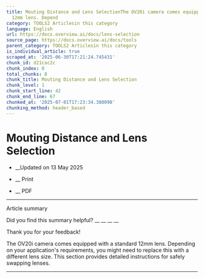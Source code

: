 ```yaml
---
title: Mouting Distance and Lens SelectionThe OV20i camera comes equipped with a standard
  12mm lens. Depend
category: TOOLS2 Articlesin this category
language: English
url: https://docs.overview.ai/docs/lens-selection
source_page: https://docs.overview.ai/docs/tools
parent_category: TOOLS2 Articlesin this category
is_individual_article: true
scraped_at: '2025-06-30T17:21:24.745431'
chunk_id: d21cac2c
chunk_index: 0
total_chunks: 8
chunk_title: Mouting Distance and Lens Selection
chunk_level: 1
chunk_start_line: 42
chunk_end_line: 67
chunked_at: '2025-07-01T17:23:34.380098'
chunking_method: header_based
---
```


# Mouting Distance and Lens Selection

  *  __Updated on 13 May 2025



  *  __ Print

  * __ PDF




* * *

Article summary

Did you find this summary helpful?  __ __ __ __

Thank you for your feedback\!

The OV20i camera comes equipped with a standard 12mm lens. Depending on your application's requirements, you might need to replace this with a different lens size. This section provides detailed instructions for safely swapping lenses.

* * *
